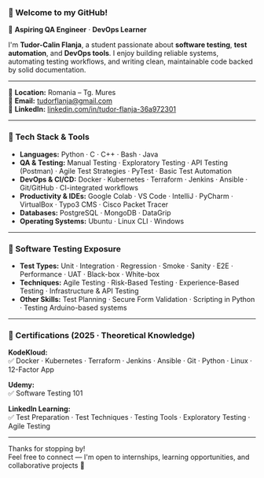 ### 👋 Welcome to my GitHub!

🎯 **Aspiring QA Engineer** · **DevOps Learner** 

I'm **Tudor-Calin Flanja**, a student passionate about **software testing**, **test automation**, and **DevOps tools**. I enjoy building reliable systems, automating testing workflows, and writing clean, maintainable code backed by solid documentation.

---

📍 **Location:** Romania – Tg. Mures  
📧 **Email:** [tudorflanja@gmail.com](mailto:tudorflanja@gmail.com)  
🔗 **LinkedIn:** [linkedin.com/in/tudor-flanja-36a972301](https://linkedin.com/in/tudor-flanja-36a972301)  

---

### 🔧 Tech Stack & Tools

- **Languages:** Python · C · C++ · Bash · Java  
- **QA & Testing:** Manual Testing · Exploratory Testing · API Testing (Postman) · Agile Test Strategies · PyTest · Basic Test Automation  
- **DevOps & CI/CD:** Docker · Kubernetes · Terraform · Jenkins · Ansible · Git/GitHub · CI-integrated workflows  
- **Productivity & IDEs:** Google Colab · VS Code · IntelliJ · PyCharm · VirtualBox · Typo3 CMS · Cisco Packet Tracer  
- **Databases:** PostgreSQL · MongoDB · DataGrip  
- **Operating Systems:** Ubuntu · Linux CLI · Windows  

---

### 🧪 Software Testing Exposure

- **Test Types:** Unit · Integration · Regression · Smoke · Sanity · E2E · Performance · UAT · Black-box · White-box  
- **Techniques:** Agile Testing · Risk-Based Testing · Experience-Based Testing · Infrastructure & API Testing  
- **Other Skills:** Test Planning · Secure Form Validation · Scripting in Python · Testing Arduino-based systems  

---

### 📜 Certifications (2025 · Theoretical Knowledge)

**KodeKloud:**  
✅ Docker · Kubernetes · Terraform · Jenkins · Ansible · Git · Python · Linux · 12-Factor App  

**Udemy:**  
✅ Software Testing 101  

**LinkedIn Learning:**  
✅ Test Preparation · Test Techniques · Testing Tools · Exploratory Testing · Agile Testing  

---

Thanks for stopping by!  
Feel free to connect — I'm open to internships, learning opportunities, and collaborative projects 🙌
